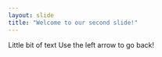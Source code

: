 ```yaml
---
layout: slide
title: "Welcome to our second slide!"
---
```

Little bit of text
Use the left arrow to go back!
